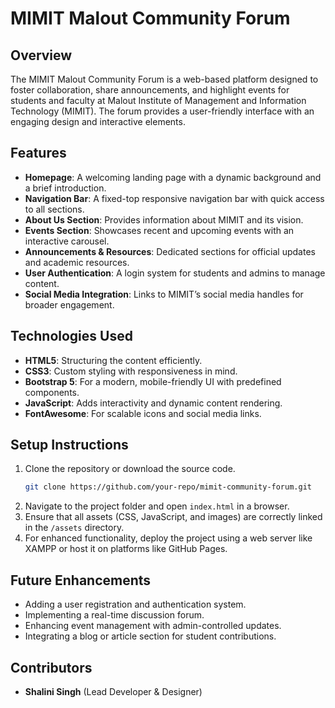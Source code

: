 # MIMIT Malout Community Forum

## Overview
The MIMIT Malout Community Forum is a web-based platform designed to foster collaboration, share announcements, and highlight events for students and faculty at Malout Institute of Management and Information Technology (MIMIT). The forum provides a user-friendly interface with an engaging design and interactive elements.

## Features
- **Homepage**: A welcoming landing page with a dynamic background and a brief introduction.
- **Navigation Bar**: A fixed-top responsive navigation bar with quick access to all sections.
- **About Us Section**: Provides information about MIMIT and its vision.
- **Events Section**: Showcases recent and upcoming events with an interactive carousel.
- **Announcements & Resources**: Dedicated sections for official updates and academic resources.
- **User Authentication**: A login system for students and admins to manage content.
- **Social Media Integration**: Links to MIMIT’s social media handles for broader engagement.

## Technologies Used
- **HTML5**: Structuring the content efficiently.
- **CSS3**: Custom styling with responsiveness in mind.
- **Bootstrap 5**: For a modern, mobile-friendly UI with predefined components.
- **JavaScript**: Adds interactivity and dynamic content rendering.
- **FontAwesome**: For scalable icons and social media links.

## Setup Instructions
1. Clone the repository or download the source code.
   ```sh
   git clone https://github.com/your-repo/mimit-community-forum.git
   ```
2. Navigate to the project folder and open `index.html` in a browser.
3. Ensure that all assets (CSS, JavaScript, and images) are correctly linked in the `/assets` directory.
4. For enhanced functionality, deploy the project using a web server like XAMPP or host it on platforms like GitHub Pages.

## Future Enhancements
- Adding a user registration and authentication system.
- Implementing a real-time discussion forum.
- Enhancing event management with admin-controlled updates.
- Integrating a blog or article section for student contributions.

## Contributors
- **Shalini Singh** (Lead Developer & Designer)

